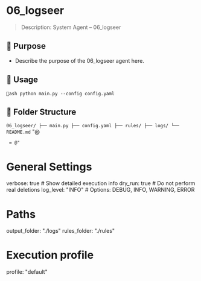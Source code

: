 # 06_logseer

> Description: System Agent – 06_logseer

## 🔧 Purpose

- Describe the purpose of the 06_logseer agent here.

## 🚀 Usage

`ash
python main.py --config config.yaml
`

## 📁 Folder Structure

`
06_logseer/
├── main.py
├── config.yaml
├── rules/
├── logs/
└── README.md
`
"@

     = @"
# General Settings
verbose: true       # Show detailed execution info
dry_run: true       # Do not perform real deletions
log_level: "INFO"   # Options: DEBUG, INFO, WARNING, ERROR

# Paths
output_folder: "./logs"
rules_folder: "./rules"

# Execution profile
profile: "default"
